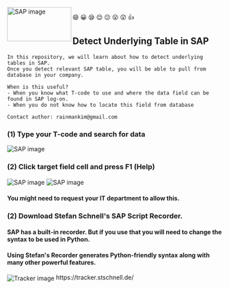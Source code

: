 <img align="left" src="https://user-images.githubusercontent.com/62319355/105017774-2307eb00-5a7f-11eb-94e6-4c22b2b6f77c.png" width="150" height="80" alt="SAP image">

:smile: :grinning: :sleepy: :relieved: :confused: :open_mouth: :astonished: :thumbsup:

## Detect Underlying Table in SAP
```
In this repository, we will learn about how to detect underlying tables in SAP.
Once you detect relevant SAP table, you will be able to pull from database in your company.

When is this useful?
- When you know what T-code to use and where the data field can be found in SAP log-on.
- When you do not know how to locate this field from database

Contact author: rainmankim@gmail.com
```



### (1) Type your T-code and search for data
<img align="center" src="https://user-images.githubusercontent.com/62319355/124501634-82bb3e00-ddf4-11eb-9fac-aa06453e0c9c.png" alt="SAP image">

### (2) Click target field cell and press F1 (Help)
<img align="center" src="https://user-images.githubusercontent.com/62319355/124501871-efced380-ddf4-11eb-95d2-ca196affa04e.png" alt="SAP image">
<img align="center" src="https://user-images.githubusercontent.com/62319355/124502087-5c49d280-ddf5-11eb-944a-b3d5b16934af.png" alt="SAP image">



#### You might need to request your IT department to allow this.
### (2) Download Stefan Schnell's SAP Script Recorder.
#### SAP has a built-in recorder. But if you use that you will need to change the syntax to be used in Python.
#### Using Stefan's Recorder generates Python-friendly syntax along with many other powerful features.
<img align="center" src="https://user-images.githubusercontent.com/62319355/105824768-c3b75700-5ff9-11eb-881c-f25490c59efd.gif" alt="Tracker image">
https://tracker.stschnell.de/
